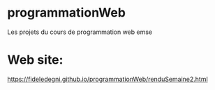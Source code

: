 # programmationWeb
Les projets du cours de programmation web emse

# Web site: 
https://fideledegni.github.io/programmationWeb/renduSemaine2.html
